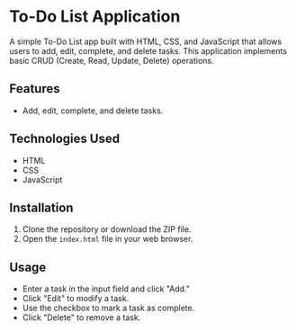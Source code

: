 # To-Do List Application

A simple To-Do List app built with HTML, CSS, and JavaScript that allows users to add, edit, complete, and delete tasks. This application implements basic CRUD (Create, Read, Update, Delete) operations.

## Features
- Add, edit, complete, and delete tasks.

## Technologies Used
- HTML
- CSS
- JavaScript

## Installation
1. Clone the repository or download the ZIP file.
2. Open the `index.html` file in your web browser.

## Usage
- Enter a task in the input field and click "Add."
- Click "Edit" to modify a task.
- Use the checkbox to mark a task as complete.
- Click "Delete" to remove a task.
